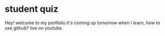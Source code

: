 # student quiz
Hey! welcome to my portfolio.it's coming up tomorrow when i learn, how to use github? live on youtube.